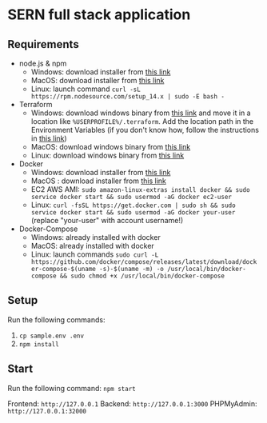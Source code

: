 # SERN full stack application

## Requirements

- node.js & npm 
    - Windows: download installer from [this link](https://nodejs.org/it/download/)
    - MacOS: download installer from [this link](https://nodejs.org/it/download/)
    - Linux: launch command `curl -sL https://rpm.nodesource.com/setup_14.x | sudo -E bash -`
- Terraform
    - Windows: download windows binary from [this link](https://www.terraform.io/downloads.html) and move it in a location like `%USERPROFILE%/.terraform`. Add the location path in the Environment Variables (if you don't know how, follow the instructions in [this link](https://docs.alfresco.com/4.2/tasks/fot-addpath.html))
    - MacOS: download windows binary from [this link](https://www.terraform.io/downloads.html)
    - Linux: download windows binary from [this link](https://www.terraform.io/downloads.html)
- Docker
    - Windows: download installer from [this link](https://hub.docker.com/editions/community/docker-ce-desktop-windows/)
    - MacOS : download installer from [this link](https://hub.docker.com/editions/community/docker-ce-desktop-mac/)
    - EC2 AWS AMI: `sudo amazon-linux-extras install docker && sudo service docker start && sudo usermod -aG docker ec2-user`
    - Linux: `curl -fsSL https://get.docker.com | sudo sh && sudo service docker start && sudo usermod -aG docker your-user` (replace "your-user" with account username!)
- Docker-Compose
    - Windows: already installed with docker
    - MacOS: already installed with docker
    - Linux: launch commands `sudo curl -L https://github.com/docker/compose/releases/latest/download/docker-compose-$(uname -s)-$(uname -m) -o /usr/local/bin/docker-compose && sudo chmod +x /usr/local/bin/docker-compose`

## Setup
Run the following commands:
1. `cp sample.env .env`
2. `npm install`

## Start
Run the following command: `npm start`

Frontend: `http://127.0.0.1`
Backend: `http://127.0.0.1:3000`
PHPMyAdmin: `http://127.0.0.1:32000`